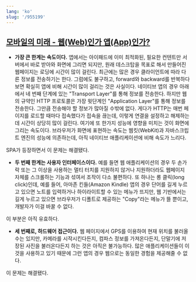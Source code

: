 ```yaml
---
lang: 'ko'
slug: '/955199'
---
```


## [모바일의 미래 - 웹(Web)인가 앱(App)인가?](https://sungmooncho.com/2010/05/30/web-vs-app/)

- **가장 큰 한계는 속도이다.** 앱에서는 아이패드에 이미 최적화된, 필요한 컨텐트만 서버에서 바로 받아와 화면에 그리면 되지만, 원래 데스크탑을 목표로 해서 만들어진 웹페이지는 로딩에 시간이 많이 걸린다. 최근에는 많은 경우 클라이언트에 따라 다른 정보를 전송하기는 한다. 그럼에도 불구하고, forward와 backward를 반복하다보면 확실히 앱에 비해 시간이 많이 걸리는 것은 사실이다. 네이티브 앱의 경우 아래에서 네 번째 단계에 있는 "Transport Layer"를 통해 정보를 전송한다. 하지만 웹의 규약인 HTTP 프로토콜은 가장 윗단계인 "Application Layer"를 통해 정보를 전송한다. 그만큼 전송해야 할 정보가 많아질 수밖에 없다. 게다가 HTTP는 매번 페이지를 로드할 때마다 접속했다가 접속을 끊는데, 이렇게 연결을 설정하고 해제하는데 시간이 상당히 많이 걸린다. 여기에 또 한가지 성능에 영향을 미치는 것이 화면에 그리는 속도이다. 브라우저가 화면에 표현하는 속도는 웹킷(WebKit)과 자바스크립트 엔진의 성능에 의존하는데, 아직 네이티브 애플리케이션에 비해 속도가 느리다.

SPA가 등장하면서 이 문제는 해결됐다.

- **두 번째 한계는 사용자 인터페이스이다.** 예를 들면 웹 애플리케이션의 경우 두 손가락 또는 그 이상을 사용하는 멀티 터치를 지원하지 않거나 지원하더라도 웹페이지 자체를 스크롤하는 기능과 섞여서 조작이 다소 불편하다. 또 하나는 롱 클릭(long click)인데, 예를 들어, 아마존 킨들(Amazon Kindle) 앱의 경우 단어를 길게 누르고 있으면 노트를 입력하거나 하이라이트할 수 있는 메뉴가 뜨지만, 웹 기반에서는 길게 누르고 있으면 브라우저가 디폴트로 제공하는 "Copy"라는 메뉴가 뜰 뿐이고, 개발자가 이걸 바꿀 수 없다.

이 부분은 아직 유효하다.

- **세 번째로, 하드웨어 접근이다.** 웹 페이지에서 GPS를 이용하여 현재 위치를 불러올 수는 있지만, 카메라를 시작시킨다든지, 컴파스 정보를 가져온다든지, 단말기에 저장된 사진을 불러온다든지 하는 것은 아직은 불가능하다. 많은 애플리케이션들이 이것을 사용하고 있기 때문에 그런 앱의 경우 웹으로는 동일한 경험을 제공해줄 수 없다.

이 문제는 해결됐다.

